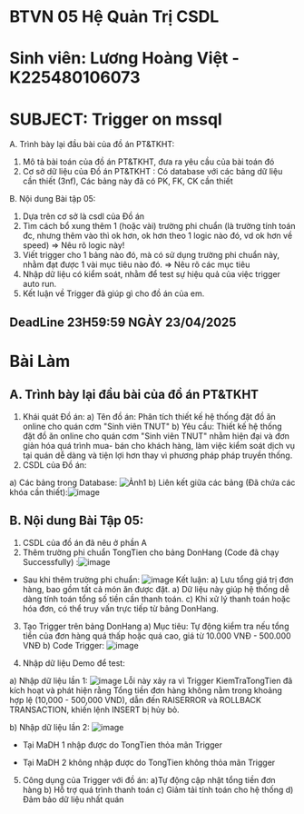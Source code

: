 # BTVN 05 Hệ Quản Trị CSDL
# Sinh viên: Lương Hoàng Việt - K225480106073

# SUBJECT: Trigger on mssql

A. Trình bày lại đầu bài của đồ án PT&TKHT:
1. Mô tả bài toán của đồ án PT&TKHT, 
   đưa ra yêu cầu của bài toán đó
2. Cơ sở dữ liệu của Đồ án PT&TKHT :
   Có database với các bảng dữ liệu cần thiết (3nf),
   Các bảng này đã có PK, FK, CK cần thiết
 
B. Nội dung Bài tập 05:
1. Dựa trên cơ sở là csdl của Đồ án
2. Tìm cách bổ xung thêm 1 (hoặc vài) trường phi chuẩn
   (là trường tính toán đc, nhưng thêm vào thì ok hơn,
    ok hơn theo 1 logic nào đó, vd ok hơn về speed)
   => Nêu rõ logic này!
3. Viết trigger cho 1 bảng nào đó, 
   mà có sử dụng trường phi chuẩn này,
   nhằm đạt được 1 vài mục tiêu nào đó.
   => Nêu rõ các mục tiêu 
4. Nhập dữ liệu có kiểm soát, 
   nhằm để test sự hiệu quả của việc trigger auto run.
5. Kết luận về Trigger đã giúp gì cho đồ án của em.
## DeadLine 23H59:59 NGÀY 23/04/2025
# Bài Làm
## A. Trình bày lại đầu bài của đồ án PT&TKHT
1. Khái quát Đồ án:
a) Tên đồ án: Phân tích thiết kế hệ thống đặt đồ ăn online cho quán cơm "Sinh viên TNUT"
b) Yêu cầu: Thiết kế hệ thống đặt đồ ăn online cho quán cơm "Sinh viên TNUT" nhằm hiện đại và đơn giản hóa quá trình mua- bán cho khách hàng, làm việc kiểm soát dịch vụ tại quán dễ dàng và tiện lợi hơn thay vì phương pháp pháp truyền thống.
2. CSDL của Đồ án:

a) Các bảng trong Database: ![Ảnh1](https://github.com/user-attachments/assets/f3f84330-cfd9-41d7-88e5-ff216e6d309b)
b) Liên kết giữa các bảng (Đã chứa các khóa cần thiết):![image](https://github.com/user-attachments/assets/0349ea10-f7ac-48fe-a34c-f4e0c2625b4e)
## B. Nội dung Bài Tập 05:
1. CSDL của đồ án đã nêu ở phần A
2. Thêm trường phi chuẩn TongTien cho bảng DonHang (Code đã chạy Successfully) :![image](https://github.com/user-attachments/assets/749a1408-e46a-4626-8d8f-a1d50d7b9eca)
* Sau khi thêm trường phi chuẩn: ![image](https://github.com/user-attachments/assets/66e52904-9342-44b1-90ed-3108b1a16784)
Kết luận:
a) Lưu tổng giá trị đơn hàng, bao gồm tất cả món ăn được đặt.
a) Dữ liệu này giúp hệ thống dễ dàng tính toán tổng số tiền cần thanh toán.
c) Khi xử lý thanh toán hoặc hóa đơn, có thể truy vấn trực tiếp từ bảng DonHang.

3.  Tạo Trigger trên bảng DonHang
a) Mục tiêu: Tự động kiểm tra nếu tổng tiền của đơn hàng quá thấp hoặc quá cao, giá từ 10.000 VNĐ - 500.000 VNĐ
b) Code Trigger: ![image](https://github.com/user-attachments/assets/176ba716-9935-4322-97b9-f9ccffee524a)

4. Nhập dữ liệu Demo để test:

a) Nhập dữ liệu lần 1:  ![image](https://github.com/user-attachments/assets/835e295a-3406-42b1-98d9-b6d589db1972)
Lỗi này xảy ra vì Trigger KiemTraTongTien đã kích hoạt và phát hiện rằng Tổng tiền đơn hàng không nằm trong khoảng hợp lệ (10,000 - 500,000 VND), dẫn đến RAISERROR và ROLLBACK TRANSACTION, khiến lệnh INSERT bị hủy bỏ.

b) Nhập dữ liệu lần 2: ![image](https://github.com/user-attachments/assets/fb9d5e79-8cc8-4bfe-972b-57d2e0829360)
* Tại MaDH 1 nhập được do TongTien thỏa mãn Trigger

* Tại MaDH 2 không nhập được do TongTien không thỏa mãn Trigger

5. Công dụng của Trigger với đồ án:
a)Tự động cập nhật tổng tiền đơn hàng
b) Hỗ trợ quá trình thanh toán
c) Giảm tải tính toán cho hệ thống
d) Đảm bảo dữ liệu nhất quán






 






 
